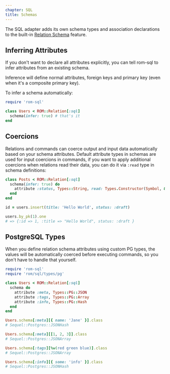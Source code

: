```yaml
---
chapter: SQL
title: Schemas
---
```


The SQL adapter adds its own schema types and association declarations to the
built-in [Relation Schema](/learn/%{version}/core/schemas) feature.

## Inferring Attributes

If you don't want to declare all attributes explicitly, you can tell rom-sql to
infer attributes from an existing schema.

Inference will define normal attributes, foreign keys and primary key (even when
it's a composite primary key).

To infer a schema automatically:

``` ruby
require 'rom-sql'

class Users < ROM::Relation[:sql]
  schema(infer: true) # that's it
end
```

## Coercions

Relations and commands can coerce output and input data automatically based on your schema attributes.
Default attribute types in schemas are used for input coercions in commands, if you want to apply additional
coercions when relations read their data, you can do it via `:read` type in schema definitions:

``` ruby
class Posts < ROM::Relation[:sql]
  schema(infer: true) do
    attribute :status, Types::String, read: Types.Constructor(Symbol, &:to_sym)
  end
end

id = users.insert(title: 'Hello World', status: :draft)

users.by_pk(1).one
# => {:id => 1, :title => "Hello World", status: :draft }
```

## PostgreSQL Types

When you define relation schema attributes using custom PG types, the values
will be automatically coerced before executing commands, so you don't have to
handle that yourself.

``` ruby
require 'rom-sql'
require 'rom/sql/types/pg'

class Users < ROM::Relation[:sql]
  schema do
    attribute :meta, Types::PG::JSON
    attribute :tags, Types::PG::Array
    attribute :info, Types::PG::Hash
  end
end

Users.schema[:meta][{ name: 'Jane' }].class
# Sequel::Postgres::JSONHash

Users.schema[:meta][[1, 2, 3]].class
# Sequel::Postgres::JSONArray

Users.schema[:tags][%w(red green blue)].class
# Sequel::Postgres::JSONArray

Users.schema[:info][{ some: 'info' }].class
# Sequel::Postgres::JSONHash
```
